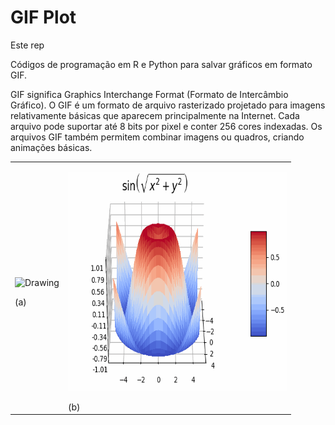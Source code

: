 # GIF Plot

Este rep

Códigos de programação em R e Python para salvar gráficos em formato GIF.

GIF significa Graphics Interchange Format (Formato de Intercâmbio Gráfico). O GIF é um formato de arquivo rasterizado projetado para imagens relativamente básicas que aparecem principalmente na Internet. Cada arquivo pode suportar até 8 bits por pixel e conter 256 cores indexadas. Os arquivos GIF também permitem combinar imagens ou quadros, criando animações básicas.




<table width="100%">
<tr>
<td><p align="center"><img src="/Files/Surface_R.gif" height="300" width="300" alt="Drawing"/></p>(a)</td>
<td><p align="center"><img src="/Files/Surface_Python.gif" height="350" width="350" alt="Drawing"/></p>(b)</td>
</tr>
</table>


